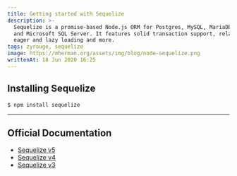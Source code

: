 ```yaml
---
title: Getting started with Sequelize
description: >-
  Sequelize is a promise-based Node.js ORM for Postgres, MySQL, MariaDB, SQLite
  and Microsoft SQL Server. It features solid transaction support, relations,
  eager and lazy loading and more.
tags: zyrouge, sequelize
image: https://mherman.org/assets/img/blog/node-sequelize.png
writtenAt: 18 Jun 2020 16:25
---
```


## Installing Sequelize

```text
$ npm install sequelize
```

---

## Official Documentation

* [Sequelize v5](https://sequelize.org/v5)
* [Sequelize v4](https://sequelize.org/v4/)
* [Sequelize v3](https://sequelize.org/v3)

